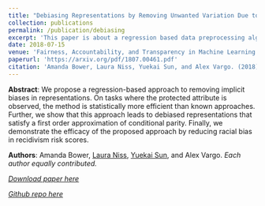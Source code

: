 ```yaml
---
title: "Debiasing Representations by Removing Unwanted Variation Due to Protected Attributes"
collection: publications
permalink: /publication/debiasing
excerpt: 'This paper is about a regression based data preprocessing algorithm to remove unwanted bias due to a protected attribute like race or gender.'
date: 2018-07-15
venue: 'Fairness, Accountability, and Transparency in Machine Learning (FAT-ML) workshop at the International Conference for Machine Learning (ICML)'
paperurl: 'https://arxiv.org/pdf/1807.00461.pdf'
citation: 'Amanda Bower, Laura Niss, Yuekai Sun, and Alex Vargo. (2018). &quot;Debiasing Representations by Removing Unwanted Variation Due to Protected Attributes.&quot; <i>Fairness, Accountability, and Transparency in Machine Learning (FAT-ML) workshop at the International Conference for Machine Learning (ICML)</i>.'
---
```

<b>Abstract</b>: We propose a regression-based approach to removing implicit biases in representations. On tasks where the protected attribute is observed, the method is statistically more efficient than known approaches. Further, we show that this approach leads to debiased representations that satisfy a first order approximation of conditional parity. Finally, we demonstrate the efficacy of the proposed approach by reducing racial bias in recidivism risk scores.

<b>Authors</b>: Amanda Bower, [Laura Niss](http://lauraniss.com), [Yuekai Sun](http://www-personal.umich.edu/~yuekai/), and Alex Vargo. <i>Each author equally contributed.<i>

[Download paper here](https://arxiv.org/pdf/1807.00461.pdf)

[Github repo here](https://github.com/Amandarg/debias)
